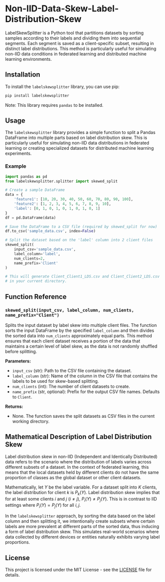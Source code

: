 # Non-IID-Data-Skew-Label-Distribution-Skew
LabelSkewSplitter is a Python tool that partitions datasets by sorting samples according to their labels and dividing them into sequential segments. Each segment is saved as a client-specific subset, resulting in distinct label distributions. This method is particularly useful for simulating non-IID data conditions in federated learning and distributed machine learning environments.

## Installation

To install the `labelskewsplitter` library, you can use pip:

```bash
pip install labelskewsplitter
```

Note: This library requires `pandas` to be installed.

## Usage

The `labelskewsplitter` library provides a simple function to split a Pandas DataFrame into multiple parts based on label distribution skew. This is particularly useful for simulating non-IID data distributions in federated learning or creating specialized datasets for distributed machine learning experiments.

### Example

```python
import pandas as pd
from labelskewsplitter.splitter import skewed_split

# Create a sample DataFrame
data = {
    'feature1': [10, 20, 30, 40, 50, 60, 70, 80, 90, 100],
    'feature2': [1, 2, 3, 4, 5, 6, 7, 8, 9, 10],
    'label': [0, 1, 0, 1, 0, 1, 0, 1, 0, 1]
}
df = pd.DataFrame(data)

# Save the DataFrame to a CSV file (required by skewed_split for now)
df.to_csv('sample_data.csv', index=False)

# Split the dataset based on the 'label' column into 2 client files
skewed_split(
    input_csv='sample_data.csv',
    label_column='label',
    num_clients=2,
    name_prefix='Client'
)

# This will generate Client_Client1_LDS.csv and Client_Client2_LDS.csv
# in your current directory.
```

## Function Reference

### `skewed_split(input_csv, label_column, num_clients, name_prefix="Client")`

Splits the input dataset by label skew into multiple client files. The function sorts the input DataFrame by the specified `label_column` and then divides the sorted data into `num_clients` approximately equal parts. This method ensures that each client dataset receives a portion of the data that maintains a certain level of label skew, as the data is not randomly shuffled before splitting.

**Parameters:**

- `input_csv` (str): Path to the CSV file containing the dataset.
- `label_column` (str): Name of the column in the CSV file that contains the labels to be used for skew-based splitting.
- `num_clients` (int): The number of client datasets to create.
- `name_prefix` (str, optional): Prefix for the output CSV file names. Defaults to `Client`.

**Returns:**

- None. The function saves the split datasets as CSV files in the current working directory.

## Mathematical Description of Label Distribution Skew

Label distribution skew in non-IID (Independent and Identically Distributed) data refers to the scenario where the distribution of labels varies across different subsets of a dataset. In the context of federated learning, this means that the local datasets held by different clients do not have the same proportion of classes as the global dataset or other client datasets.

Mathematically, let $Y$ be the label variable. For a dataset split into $K$ clients, the label distribution for client $k$ is $P_k(Y)$. Label distribution skew implies that for at least some clients $i$ and $j$ ($i \neq j$), $P_i(Y) \neq P_j(Y)$. This is in contrast to IID settings where $P_i(Y) = P_j(Y)$ for all $i, j$.

In the `labelskewsplitter` approach, by sorting the data based on the label column and then splitting it, we intentionally create subsets where certain labels are more prevalent at different parts of the sorted data, thus inducing a form of label distribution skew. This simulates real-world scenarios where data collected by different devices or entities naturally exhibits varying label proportions.

## License

This project is licensed under the MIT License - see the [LICENSE](LICENSE) file for details.
